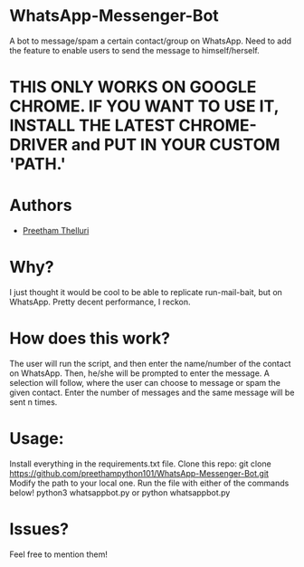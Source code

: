 # WhatsApp-Messenger-Bot
A bot to message/spam a certain contact/group on WhatsApp. Need to add the feature to enable users to send the message to himself/herself.

# THIS ONLY WORKS ON GOOGLE CHROME. IF YOU WANT TO USE IT, INSTALL THE LATEST CHROME-DRIVER and PUT IN YOUR CUSTOM 'PATH.'

# Authors
- [Preetham Thelluri](https://www.github.com/preethampython101)

# Why?
I just thought it would be cool to be able to replicate run-mail-bait, but on WhatsApp. Pretty decent performance, I reckon.

# How does this work?
The user will run the script, and then enter the name/number of the contact on WhatsApp. Then, he/she will be prompted to enter the message. A selection will follow, where the user can choose to message or spam the given contact. Enter the number of messages and the same message will be sent n times.

# Usage:
Install everything in the requirements.txt file.
Clone this repo: git clone https://github.com/preethampython101/WhatsApp-Messenger-Bot.git
Modify the path to your local one.
Run the file with either of the commands below!
python3 whatsappbot.py or python whatsappbot.py

# Issues?
Feel free to mention them!
